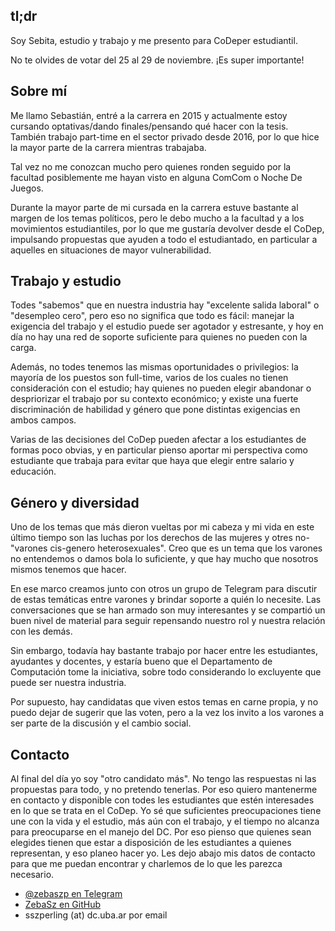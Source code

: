 ## tl;dr

Soy Sebita, estudio y trabajo y me presento para CoDeper estudiantil.

No te olvides de votar del 25 al 29 de noviembre. ¡Es super importante!

## Sobre mí

Me llamo Sebastián, entré a la carrera en 2015 y actualmente estoy cursando
optativas/dando finales/pensando qué hacer con la tesis. También trabajo
part-time en el sector privado desde 2016, por lo que hice la mayor parte de
la carrera mientras trabajaba.

Tal vez no me conozcan mucho pero quienes ronden seguido por la facultad
posiblemente me hayan visto en alguna ComCom o Noche De Juegos.

Durante la mayor parte de mi cursada en la carrera estuve bastante al margen
de los temas políticos, pero le debo mucho a la facultad y a los movimientos
estudiantiles, por lo que me gustaría devolver desde el CoDep, impulsando
propuestas que ayuden a todo el estudiantado, en particular a aquelles en
situaciones de mayor vulnerabilidad.

## Trabajo y estudio

Todes "sabemos" que en nuestra industria hay "excelente salida laboral" o
"desempleo cero", pero eso no significa que todo es fácil: manejar la
exigencia del trabajo y el estudio puede ser agotador y estresante, y hoy en
día no hay una red de soporte suficiente para quienes no pueden con la carga.

Además, no todes tenemos las mismas oportunidades o privilegios: la mayoría
de los puestos son full-time, varios de los cuales no tienen consideración
con el estudio; hay quienes no pueden elegir abandonar o despriorizar el
trabajo por su contexto económico; y existe una fuerte discriminación de
habilidad y género que pone distintas exigencias en ambos campos.

Varias de las decisiones del CoDep pueden afectar a los estudiantes de formas
poco obvias, y en particular pienso aportar mi perspectiva como estudiante
que trabaja para evitar que haya que elegir entre salario y educación.

## Género y diversidad

Uno de los temas que más dieron vueltas por mi cabeza y mi vida en este
último tiempo son las luchas por los derechos de las mujeres y otres
no-"varones cis-genero heterosexuales". Creo que es un tema que los varones
no entendemos o damos bola lo suficiente, y que hay mucho que nosotros mismos
tenemos que hacer.

En ese marco creamos junto con otros un grupo de Telegram para discutir de
estas temáticas entre varones y brindar soporte a quién lo necesite. Las
conversaciones que se han armado son muy interesantes y se compartió un buen
nivel de material para seguir repensando nuestro rol y nuestra relación con
les demás.

Sin embargo, todavía hay bastante trabajo por hacer entre les estudiantes,
ayudantes y docentes, y estaría bueno que el Departamento de Computación
tome la iniciativa, sobre todo considerando lo excluyente que puede ser
nuestra industria.

Por supuesto, hay candidatas que viven estos temas en carne propia, y no puedo
dejar de sugerir que las voten, pero a la vez los invito a los varones a ser
parte de la discusión y el cambio social.

## Contacto

Al final del día yo soy "otro candidato más". No tengo las respuestas ni las
propuestas para todo, y no pretendo tenerlas. Por eso quiero mantenerme en
contacto y disponible con todes les estudiantes que estén interesades en lo
que se trata en el CoDep. Yo sé que suficientes preocupaciones tiene une con
la vida y el estudio, más aún con el trabajo, y el tiempo no alcanza para
preocuparse en el manejo del DC. Por eso pienso que quienes sean elegides
tienen que estar a disposición de les estudiantes a quienes representan, y eso
planeo hacer yo. Les dejo abajo mis datos de contacto para que me puedan
encontrar y charlemos de lo que les parezca necesario.

- [@zebaszp en Telegram](https://t.me/zebaszp)
- [ZebaSz en GitHub](https://github.com/ZebaSz)
- sszperling (at) dc.uba.ar por email
